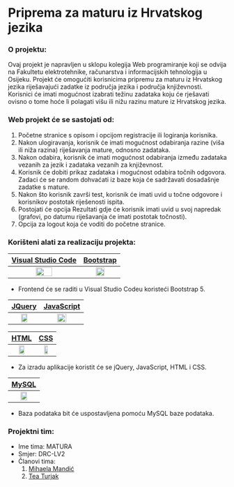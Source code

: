 # Priprema za maturu iz Hrvatskog jezika

### O projektu:
Ovaj projekt je napravljen u sklopu kolegija Web programiranje koji se odvija na Fakultetu elektrotehnike, računarstva i informacijskih tehnologija u Osijeku. 
Projekt će omogućiti korisnicima pripremu za maturu iz Hrvatskog jezika riješavajući zadatke iz područja jezika i područja književnosti.
Korisnici će imati mogućnost izabrati težinu zadataka koju će rješavati ovisno o tome hoće li polagati višu ili nižu razinu mature iz Hrvatskog jezika.

### Web projekt će se sastojati od:
1. Početne stranice s opisom i opcijom registracije ili logiranja korisnika.
2. Nakon ulogiravanja, korisnik će imati mogućnost odabiranja razine (viša ili niža razina) riješavanja mature, odnosno zadataka.
3. Nakon odabira, korisnik će imati mogućnost odabiranja između zadataka vezanih za jezik i zadataka vezanih za književnost.
4. Korisnik će dobiti prikaz zadataka i mogućnost odabira točnih odgovora. Zadaci će se random dohvaćati iz baze koja će sadržavati dosadašnje zadatke s mature.
5. Nakon što korisnik završi test, korisnik će imati uvid u točne odgovore i korisnikov postotak riješenosti ispita.
6. Postojati će opcija Rezultati gdje će korisnik imati uvid u svoj napredak (grafovi, po datumu riješavanja će imati postotak točnosti).
7. Opcija za logout koja će voditi do početne stranice.

### Korišteni alati za realizaciju projekta:

[Visual Studio Code](https://code.visualstudio.com/)           | [Bootstrap](https://getbootstrap.com/)
:----------------------------:|:-------------------------:
<img src="https://code.visualstudio.com/assets/apple-touch-icon.png" width=50% height=50%>  |  <img src="https://cdn.iconscout.com/icon/free/png-256/bootstrap-6-1175203.png" width=50% height=50%>

- Frontend će se raditi u Visual Studio Codeu koristeći Bootstrap 5.

[JQuery](https://jquery.com/)     | [JavaScript](https://www.javascript.com/)
:--------------------------------:|:----------------------------------------------:
<img src="https://www.joykal.com/wp-content/uploads/2019/09/jquery.png" width=50% height=50%>  |  <img src="https://cdn.coderons.com/general/tags/javascript.png" width=50% height=50%>

[HTML](https://developer.mozilla.org/en-US/docs/Web/HTML)     | [CSS](https://developer.mozilla.org/en-US/docs/Web/CSS)
:--------------------------------:|:----------------------------------------------:
<img src="https://www.w3.org/html/logo/downloads/HTML5_Logo_256.png" width=50% height=50%>  |  <img src="https://e7.pngegg.com/pngimages/239/228/png-clipart-html-css3-cascading-style-sheets-logo-markup-language-digital-agency-miscellaneous-blue-thumbnail.png" width=50% height=50%>

- Za izradu aplikacije koristit će se jQuery, JavaScript, HTML i CSS.

[MySQL](https://www.mysql.com/)   | 
:--------------------------------:|
<img src="https://cdn.iconscout.com/icon/free/png-256/mysql-3628940-3030165.png" width=50% height=50%>  |

- Baza podataka bit će uspostavljena pomoću MySQL baze podataka.

### Projektni tim:

+ Ime tima: MATURA
+ Smjer: DRC-LV2
+ Članovi tima:
    1. [Mihaela Mandić](https://github.com/mihaelamandic)
    2. [Tea Turjak](https://github.com/TeaTurjak)




